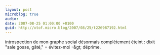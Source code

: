 ```yaml
---
layout: post
microblog: true
audio: 
date: 2007-08-25 01:00:00 +0100
guid: http://xtof.micro.blog/2007/08/25/t226987192.html
---
```

introspection de mon graphe social désormais complètement éteint : dixit "sale gosse, gâté," = évitez-moi -&amp;gt; déprime.
